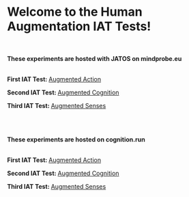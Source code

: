 <html>
<body>

<h1>Welcome to the Human Augmentation IAT Tests!</h1><br>

<b>These experiments are hosted with JATOS on mindprobe.eu</b><br><br>
  
<p><b>First IAT Test: </b>
<a href="https://jatos.mindprobe.eu/publix/lxhkGJ0hhPa">Augmented Action</a></p>
<p><b>Second IAT Test: </b>
<a href="https://jatos.mindprobe.eu/publix/yP8RjDBjv0l">Augmented Cognition</a></p>
<p><b>Third IAT Test: </b>
<a href="https://jatos.mindprobe.eu/publix/S9zNjhCTUd9">Augmented Senses</a></p><br><br>  

<b>These experiments are hosted on cognition.run</b><br><br>

<p><b>First IAT Test: </b>
<a href="https://dn4x3fuuzd.cognition.run">Augmented Action</a></p>
<p><b>Second IAT Test: </b>
<a href="https://v24fja1g7v.cognition.run">Augmented Cognition</a></p>
<p><b>Third IAT Test: </b>
<a href="https://n2rdyweal3.cognition.run">Augmented Senses</a></p><br><br>

</body>
</html>
